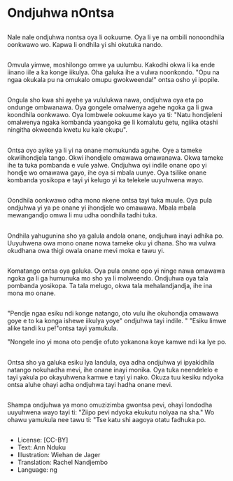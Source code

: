 # Ondjuhwa nOntsa

##
Nale nale ondjuhwa nontsa oya li ookuume. Oya li ye na ombili nonoondhila oonkwawo wo. Kapwa li ondhila yi shi okutuka nando.

##
Omvula yimwe, moshilongo omwe ya uulumbu. Kakodhi okwa li ka ende iinano iile a ka konge iikulya. Oha galuka ihe a vulwa noonkondo. "Opu na ngaa okukala pu na omukalo omupu gwokweenda!" ontsa osho yi ipopile.

##
Ongula sho kwa shi ayehe ya vululukwa nawa, ondjuhwa oya eta po ondunge ombwanawa. Oya gongele omalwenya agehe ngoka ga li gwa koondhila oonkwawo. Oya lombwele ookuume kayo ya ti: "Natu hondjeleni omalwenya ngaka kombanda yaangoka ge li komalutu getu, ngiika otashi ningitha okweenda kwetu ku kale okupu".

##
Ontsa oyo ayike ya li yi na onane momukunda aguhe. Oye a tameke okwiihondjela tango. Okwi ihondjele omawawa omawanawa. Okwa tameke ihe ta tuka pombanda e vule yalwe. Ondjuhwa oyi indile onane opo yi hondje wo omawawa gayo, ihe oya si mbala uunye. Oya tsilike onane kombanda yosikopa e tayi yi kelugo yi ka telekele uuyuhwena wayo.

##
Oondhila oonkwawo odha mono nkene ontsa tayi tuka muule. Oya pula ondjuhwa yi ya pe onane yi ihondjele wo omawawa. Mbala mbala mewangandjo omwa li mu udha oondhila tadhi tuka.

##
Ondhila yahugunina sho ya galula andola onane, ondjuhwa inayi adhika po. Uuyuhwena owa mono onane nowa tameke oku yi dhana. Sho wa vulwa okudhana owa thigi owala onane mevi moka e tawu yi.

##
Komatango ontsa oya galuka. Oya pula onane opo yi ninge nawa omawawa ngoka ga li ga humunuka mo sho ya li molweendo. Ondjuhwa oya tala pombanda yosikopa. Ta tala melugo, okwa tala mehalandjandja, ihe ina mona mo onane.

##
"Pendje ngaa esiku ndi konge natango, oto vulu ihe okuhondja omawawa goye e to ka konga ishewe iikulya yoye" ondjuhwa tayi indile. " "Esiku limwe alike tandi ku pe!"ontsa tayi yamukula.

"Nongele ino yi mona oto pendje ofuto yokanona koye kamwe ndi ka lye po.

##
Ontsa sho ya galuka esiku lya landula, oya adha ondjuhwa yi ipyakidhila natango nokuhadha mevi, ihe onane inayi monika. Oya tuka neendelelo e tayi yakula po okayuhwena kamwe e tayi yi nako. Okuza tuu kesiku ndyoka ontsa aluhe ohayi adha ondjuhwa tayi hadha onane mevi.

##
Shampa ondjuhwa ya mono omuzizimba gwontsa pevi, ohayi londodha uuyuhwena wayo tayi ti: "Ziipo pevi ndyoka ekukutu nolyaa na sha." Wo ohawu yamukula nee tawu ti: "Tse katu shi aagoya otatu fadhuka po.

##
* License: [CC-BY]
* Text: Ann Nduku
* Illustration: Wiehan de Jager
* Translation: Rachel Nandjembo
* Language: ng
